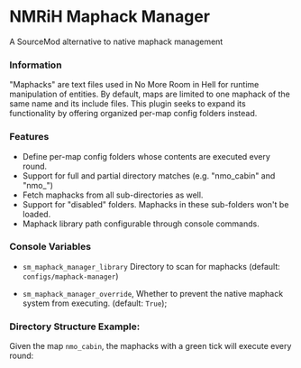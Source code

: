# NMRiH Maphack Manager

A SourceMod alternative to native maphack management

### Information
"Maphacks" are text files used in No More Room in Hell for runtime manipulation of entities.
 By default, maps are limited to one maphack of the same name and its include files. This plugin seeks to expand its functionality by offering organized per-map config folders instead.

### Features
- Define per-map config folders whose contents are executed every round.
- Support for full and partial directory matches (e.g. "nmo_cabin" and "nmo_")
- Fetch maphacks from all sub-directories as well.
- Support for "disabled" folders. Maphacks in these sub-folders won't be loaded.
- Maphack library path configurable through console commands.

### Console Variables
- `sm_maphack_manager_library` Directory to scan for maphacks (default: `configs/maphack-manager`)
	
- `sm_maphack_manager_override`, Whether to prevent the native maphack system from executing. (default: `True`);

### Directory Structure Example:

Given the map `nmo_cabin`, the maphacks with a green tick will execute every round: